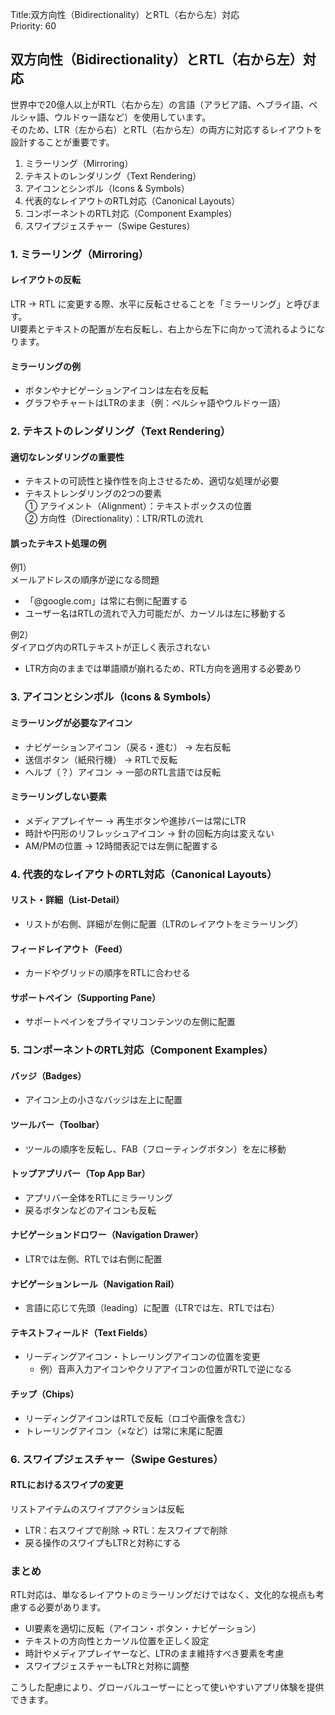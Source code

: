 Title:双方向性（Bidirectionality）とRTL（右から左）対応  
Priority: 60  

## 双方向性（Bidirectionality）とRTL（右から左）対応
世界中で20億人以上がRTL（右から左）の言語（アラビア語、ヘブライ語、ペルシャ語、ウルドゥー語など）を使用しています。  
そのため、LTR（左から右）とRTL（右から左）の両方に対応するレイアウトを設計することが重要です。  

1. ミラーリング（Mirroring）
2. テキストのレンダリング（Text Rendering）
3. アイコンとシンボル（Icons & Symbols）
4. 代表的なレイアウトのRTL対応（Canonical Layouts）
5. コンポーネントのRTL対応（Component Examples）
6. スワイプジェスチャー（Swipe Gestures）

### 1. ミラーリング（Mirroring）
#### レイアウトの反転
LTR → RTL に変更する際、水平に反転させることを「ミラーリング」と呼びます。  
UI要素とテキストの配置が左右反転し、右上から左下に向かって流れるようになります。  

#### ミラーリングの例
 - ボタンやナビゲーションアイコンは左右を反転  
 - グラフやチャートはLTRのまま（例：ペルシャ語やウルドゥー語）  

### 2. テキストのレンダリング（Text Rendering）
#### 適切なレンダリングの重要性
 - テキストの可読性と操作性を向上させるため、適切な処理が必要  
 - テキストレンダリングの2つの要素  
    ① アライメント（Alignment）：テキストボックスの位置  
    ② 方向性（Directionality）：LTR/RTLの流れ  

#### 誤ったテキスト処理の例
例1）  
メールアドレスの順序が逆になる問題  
 - 「@google.com」は常に右側に配置する
 - ユーザー名はRTLの流れで入力可能だが、カーソルは左に移動する  

例2）  
ダイアログ内のRTLテキストが正しく表示されない  
 - LTR方向のままでは単語順が崩れるため、RTL方向を適用する必要あり  

### 3. アイコンとシンボル（Icons & Symbols）
#### ミラーリングが必要なアイコン
 - ナビゲーションアイコン（戻る・進む） → 左右反転
 - 送信ボタン（紙飛行機） → RTLで反転
 - ヘルプ（？）アイコン → 一部のRTL言語では反転  

#### ミラーリングしない要素
 - メディアプレイヤー → 再生ボタンや進捗バーは常にLTR
 - 時計や円形のリフレッシュアイコン → 針の回転方向は変えない
 - AM/PMの位置 → 12時間表記では左側に配置する  

### 4. 代表的なレイアウトのRTL対応（Canonical Layouts）
#### リスト・詳細（List-Detail）
 - リストが右側、詳細が左側に配置（LTRのレイアウトをミラーリング）

#### フィードレイアウト（Feed）
 - カードやグリッドの順序をRTLに合わせる

#### サポートペイン（Supporting Pane）
 - サポートペインをプライマリコンテンツの左側に配置

### 5. コンポーネントのRTL対応（Component Examples）
#### バッジ（Badges）
 - アイコン上の小さなバッジは左上に配置  

#### ツールバー（Toolbar）
 - ツールの順序を反転し、FAB（フローティングボタン）を左に移動  

#### トップアプリバー（Top App Bar）
 - アプリバー全体をRTLにミラーリング
 - 戻るボタンなどのアイコンも反転

#### ナビゲーションドロワー（Navigation Drawer）
 - LTRでは左側、RTLでは右側に配置

#### ナビゲーションレール（Navigation Rail）
 - 言語に応じて先頭（leading）に配置（LTRでは左、RTLでは右）

#### テキストフィールド（Text Fields）
 - リーディングアイコン・トレーリングアイコンの位置を変更
   - 例）音声入力アイコンやクリアアイコンの位置がRTLで逆になる

#### チップ（Chips）
 - リーディングアイコンはRTLで反転（ロゴや画像を含む）
 - トレーリングアイコン（×など）は常に末尾に配置

### 6. スワイプジェスチャー（Swipe Gestures）
#### RTLにおけるスワイプの変更
リストアイテムのスワイプアクションは反転
 - LTR：右スワイプで削除 → RTL：左スワイプで削除
 - 戻る操作のスワイプもLTRと対称にする

### まとめ
RTL対応は、単なるレイアウトのミラーリングだけではなく、文化的な視点も考慮する必要があります。  
 - UI要素を適切に反転（アイコン・ボタン・ナビゲーション）
 - テキストの方向性とカーソル位置を正しく設定
 - 時計やメディアプレイヤーなど、LTRのまま維持すべき要素を考慮
 - スワイプジェスチャーもLTRと対称に調整  

こうした配慮により、グローバルユーザーにとって使いやすいアプリ体験を提供できます。  
